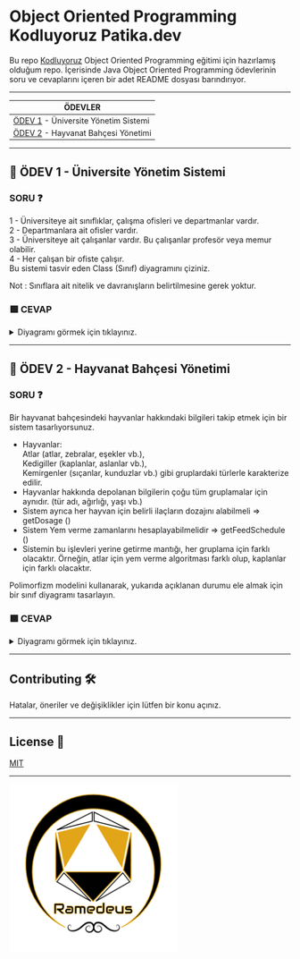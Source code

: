 # Object Oriented Programming Kodluyoruz Patika.dev

Bu repo [Kodluyoruz](Kodluyoruz.org) Object Oriented Programming eğitimi için hazırlamış olduğum repo. İçerisinde Java Object Oriented Programming ödevlerinin soru ve cevaplarını içeren bir adet README dosyası barındırıyor.

----------------------------------------------------------------------------------------------------------------------------------------------------------------------------------

| ÖDEVLER |
|-----|
| [ÖDEV 1](https://github.com/Ramedeus/Object_Oriented_Programming_Kodluyoruz_Patika.dev/blob/main/README.md#open_book-%C3%B6dev-1--%C3%BCniversite-y%C3%B6netim-sistemi) - Üniversite Yönetim Sistemi |
| [ÖDEV 2](https://github.com/Ramedeus/Object_Oriented_Programming_Kodluyoruz_Patika.dev/blob/main/README.md#open_book-%C3%B6dev-2--hayvanat-bah%C3%A7esi-y%C3%B6netimi) - Hayvanat Bahçesi Yönetimi |


----------------------------------------------------------------------------------------------------------------------------------------------------------------------------------

## :open_book: ÖDEV 1	- Üniversite Yönetim Sistemi

### SORU :question:

1 - Üniversiteye ait sınıflıklar, çalışma ofisleri ve departmanlar vardır.   
2 - Departmanlara ait ofisler vardır.   
3 - Üniversiteye ait çalışanlar vardır. Bu çalışanlar profesör veya memur olabilir.   
4 - Her çalışan bir ofiste çalışır.   
Bu sistemi tasvir eden Class (Sınıf) diyagramını çiziniz.   

Not : Sınıflara ait nitelik ve davranışların belirtilmesine gerek yoktur.

### :green_square: CEVAP

<details>
<summary>Diyagramı görmek için tıklayınız.</summary>
    
<img src="https://github.com/Ramedeus/Logo/blob/main/%C3%9Cniversite%20Y%C3%B6netim%20Sistemi.PNG "/>
 
</details>


  
  
----------------------------------------------------------------------------------------------------------------------------------------------------------------------------------  

## :open_book: ÖDEV 2	- Hayvanat Bahçesi Yönetimi

### SORU :question:

Bir hayvanat bahçesindeki hayvanlar hakkındaki bilgileri takip etmek için bir sistem tasarlıyorsunuz.

- Hayvanlar:   
Atlar (atlar, zebralar, eşekler vb.),   
Kedigiller (kaplanlar, aslanlar vb.),   
Kemirgenler (sıçanlar, kunduzlar vb.) gibi gruplardaki türlerle karakterize edilir.   
- Hayvanlar hakkında depolanan bilgilerin çoğu tüm gruplamalar için aynıdır. (tür adı, ağırlığı, yaşı vb.)   
- Sistem ayrıca her hayvan için belirli ilaçların dozajını alabilmeli => getDosage ()   
- Sistem Yem verme zamanlarını hesaplayabilmelidir => getFeedSchedule ()   
- Sistemin bu işlevleri yerine getirme mantığı, her gruplama için farklı olacaktır. Örneğin, atlar için yem verme algoritması farklı olup, kaplanlar için farklı olacaktır.   
   
Polimorfizm modelini kullanarak, yukarıda açıklanan durumu ele almak için bir sınıf diyagramı tasarlayın.

### :green_square: CEVAP

<details>
<summary>Diyagramı görmek için tıklayınız.</summary>
    
<img src="https://github.com/Ramedeus/Logo/blob/main/Hayvanat%20Bah%C3%A7esi%20Y%C3%B6netimi.PNG "/>
 
</details>

  
----------------------------------------------------------------------------------------------------------------------------------------------------------------------------------  

  
## Contributing :hammer_and_wrench:	
Hatalar, öneriler ve değişiklikler için lütfen bir konu açınız.

---------------------------------------------------------------------------------------------------------------------------------------------------------------------------------- 

## License :notebook_with_decorative_cover:

[MIT](https://www.google.com/search?q=mit+license&oq=mit+license&aqs=chrome.0.0l4j0i22i30l6.2910j0j7&sourceid=chrome&ie=UTF-8)
  
---------------------------------------------------------------------------------------------------------------------------------------------------------------------------------- 

<img src="https://github.com/Ramedeus/Logo/blob/main/Ramedeus2.png " width="300" height="300"/>
